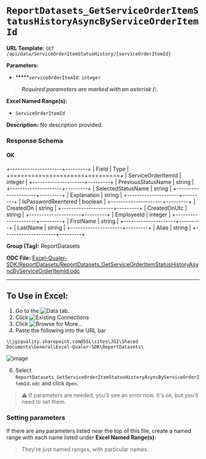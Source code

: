 # `ReportDatasets_GetServiceOrderItemStatusHistoryAsyncByServiceOrderItemId`

**URL Template:**
`GET /api/data/ServiceOrderItemStatusHistory/{serviceOrderItemId}`

**Parameters:**
- *****`serviceOrderItemId`: `integer`


> *****Required parameters are marked with an asterisk (*****).

**Excel Named Range(s):**
- `ServiceOrderItemId`


**Description:**
No description provided.

### Response Schema

#### OK
+---------------------+---------+
| Field               | Type    |
+=====================+=========+
| ServiceOrderItemId  | integer |
+---------------------+---------+
| PreviousStatusName  | string  |
+---------------------+---------+
| SelectedStatusName  | string  |
+---------------------+---------+
| Explanation         | string  |
+---------------------+---------+
| IsPasswordReentered | boolean |
+---------------------+---------+
| CreatedOn           | string  |
+---------------------+---------+
| CreatedOnUtc        | string  |
+---------------------+---------+
| EmployeeId          | integer |
+---------------------+---------+
| FirstName           | string  |
+---------------------+---------+
| LastName            | string  |
+---------------------+---------+
| Alias               | string  |
+---------------------+---------+

**Group (Tag):**
ReportDatasets

**ODC File:**
[Excel-Qualer-SDK/ReportDatasets/ReportDatasets_GetServiceOrderItemStatusHistoryAsyncByServiceOrderItemId.odc](https://github.com/Johnson-Gage-Inspection-Inc/qualer-sdk-odc/blob/main/Excel-Qualer-SDK/ReportDatasets/ReportDatasets_GetServiceOrderItemStatusHistoryAsyncByServiceOrderItemId.odc)

---

To Use in Excel:
---

1. Go to the ![`Data`](https://github.com/user-attachments/assets/da437a70-57b3-4c5b-bb01-4910ece19ed1)
 tab.
3. Click ![Existing Connections](https://github.com/user-attachments/assets/a2f1ed67-b2e0-4c23-ac90-68c870e60289)
4. Click ![`Browse for More...`](https://github.com/user-attachments/assets/8e698494-6865-41e7-b6fa-043aea81809a)
5. Paste the following into the URL bar
```
\\jgiquality.sharepoint.com@SSL\sites\JGI\Shared Documents\General\Excel-Qualer-SDK\ReportDatasets\
```

![image](https://github.com/user-attachments/assets/1e1a8d87-0377-446d-aaf5-d78562991db3)

6. Select `ReportDatasets_GetServiceOrderItemStatusHistoryAsyncByServiceOrderItemId.odc` and click `Open`.

> ⚠️ If parameters are needed, you'll see an error now. It's ok, but you'll need to set them.

### Setting parameters
If there are any parameters listed near the top of this file, create a named range with each name listed under **Excel Named Range(s):**
> They're just named ranges, with particular names.
